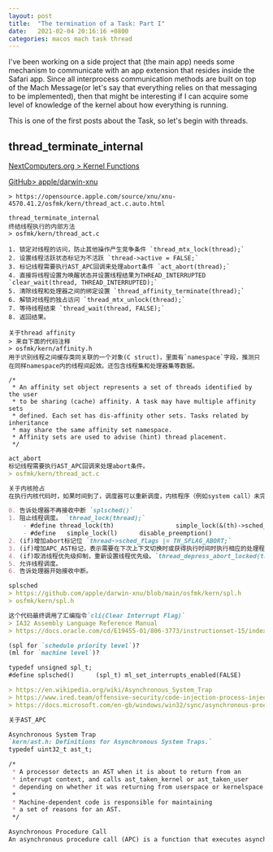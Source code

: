 ```yaml
---
layout: post
title:  "The termination of a Task: Part I"
date:   2021-02-04 20:16:16 +0800
categories: macos mach task thread
---
```


I've been working on a side project that (the main app) needs some mechanism to communicate with an app extension that resides inside the Safari app. Since all interprocess communication methods are built on top of the Mach Message(or let's say that everything relies on that messaging to be implemented), then that might be interesting if I can acquire some level of knowledge of the kernel about how everything is running. 

This is one of the first posts about the Task, so let's begin with threads.

## thread\_terminate\_internal
[NextComputers.org \> Kernel Functions](http://www.nextcomputers.org/NeXTfiles/Docs/NeXTStep/3.3/nd/OperatingSystem/Part2_WritingLKSs/10_KernelFunctions/KernelFunctions.htmld/index.html)

[GitHub\> apple/darwin-xnu](https://github.com/apple/darwin-xnu)

    
```
> https://opensource.apple.com/source/xnu/xnu-4570.41.2/osfmk/kern/thread_act.c.auto.html

thread_terminate_internal
终结线程执行的内部方法
> osfmk/kern/thread_act.c

1. 锁定对线程的访问，防止其他操作产生竞争条件 `thread_mtx_lock(thread);`
2. 设置线程活跃状态标记为不活跃 `thread->active = FALSE;`
3. 标记线程需要执行AST_APC回调来处理abort条件 `act_abort(thread);`
4. 直接将线程设置为唤醒状态并设置线程结果为THREAD_INTERRUPTED `clear_wait(thread, THREAD_INTERRUPTED);`
5. 清除线程和处理器之间的绑定设置 `thread_affinity_terminate(thread);`
6. 解锁对线程的独占访问 `thread_mtx_unlock(thread);`
7. 等待线程结束 `thread_wait(thread, FALSE);`
8. 返回结果。

关于thread affinity
> 来自下面的代码注释
> osfmk/kern/affinity.h
用于识别线程之间缓存类同关联的一个对象(C struct)，里面有`namespace`字段，推测只在同样namespace内的线程间起效。还包含线程集和处理器集等数据。

/*
 * An affinity set object represents a set of threads identified by the user
 * to be sharing (cache) affinity. A task may have multiple affinity sets
 * defined. Each set has dis-affinity other sets. Tasks related by inheritance
 * may share the same affinity set namespace.
 * Affinity sets are used to advise (hint) thread placement.
 */
```

```md
act_abort
标记线程需要执行AST_APC回调来处理abort条件。
> osfmk/kern/thread_act.c

关于内核抢占
在执行内核代码时，如果时间到了，调度器可以重新调度，内核程序（例如system call）未完成时也可以执行上下文切换，让其他线程有执行机会。这需要硬件级支持，可以看到`disable_preemption()`实际上使用了汇编代码来设置处理器寄存器来改变其行为。

0. 告诉处理器不再接收中断 `splsched()`
1. 阻止线程调度。 `thread_lock(thread);`
    - #define thread_lock(th)                 simple_lock(&(th)->sched_lock, &thread_lck_grp)
    - #define	simple_lock(l)		disable_preemption()
2. (if)增加abort标记位 `thread->sched_flags |= TH_SFLAG_ABORT;`
3. (if)增加APC_AST标记，表示需要在下次上下文切换时或获得执行时间时执行相应的处理程序。`thread_set_apc_ast_locked(thread);`
4. (if)取消线程优先级抑制，重新设置线程优先级。`thread_depress_abort_locked(thread);`
5. 允许线程调度。
6. 告诉处理器开始接收中断。
```

```md
splsched
> https://github.com/apple/darwin-xnu/blob/main/osfmk/kern/spl.h
> osfmk/kern/spl.h

这个代码最终调用了汇编指令`cli(Clear Interrupt Flag)`
> IA32 Assembly Language Reference Manual
> https://docs.oracle.com/cd/E19455-01/806-3773/instructionset-15/index.html

(spl for `schedule priority level`)?
(ml for `machine level`)?

typedef unsigned spl_t;
#define splsched()      (spl_t) ml_set_interrupts_enabled(FALSE)
```

```md
> https://en.wikipedia.org/wiki/Asynchronous_System_Trap
> https://www.ired.team/offensive-security/code-injection-process-injection/apc-queue-code-injection
> https://docs.microsoft.com/en-gb/windows/win32/sync/asynchronous-procedure-calls

关于AST_APC

Asynchronous System Trap
`kern/ast.h: Definitions for Asynchronous System Traps.`
typedef uint32_t ast_t;

/*
 * A processor detects an AST when it is about to return from an
 * interrupt context, and calls ast_taken_kernel or ast_taken_user
 * depending on whether it was returning from userspace or kernelspace.
 *
 * Machine-dependent code is responsible for maintaining
 * a set of reasons for an AST.
 */

Asynchronous Procedure Call
An asynchronous procedure call (APC) is a function that executes asynchronously in the context of a particular thread. When an APC is queued to a thread, the system issues a software interrupt. The next time the thread is scheduled, it will run the APC function. An APC generated by the system is called a kernel-mode APC. An APC generated by an application is called a user-mode APC. A thread must be in an alertable state to run a user-mode APC.
```
